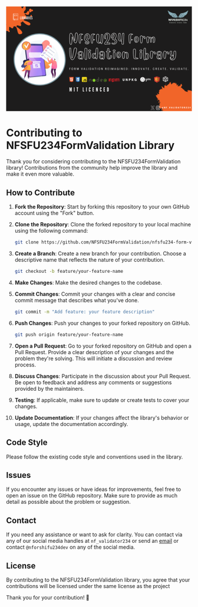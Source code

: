 ![Banner](images/IMG-d09df89sdfc0879sf08.png)

# Contributing to NFSFU234FormValidation Library

Thank you for considering contributing to the NFSFU234FormValidation library! Contributions from the community help improve the library and make it even more valuable.

## How to Contribute

1. **Fork the Repository**: Start by forking this repository to your own GitHub account using the "Fork" button.

2. **Clone the Repository**: Clone the forked repository to your local machine using the following command:

   ```sh
   git clone https://github.com/NFSFU234FormValidation/nfsfu234-form-validation.git
   ```

3. **Create a Branch**: Create a new branch for your contribution. Choose a descriptive name that reflects the nature of your contribution.

   ```sh
   git checkout -b feature/your-feature-name
   ```

4. **Make Changes**: Make the desired changes to the codebase.

5. **Commit Changes**: Commit your changes with a clear and concise commit message that describes what you've done.

   ```sh
   git commit -m "Add feature: your feature description"
   ```

6. **Push Changes**: Push your changes to your forked repository on GitHub.

   ```sh
   git push origin feature/your-feature-name
   ```

7. **Open a Pull Request**: Go to your forked repository on GitHub and open a Pull Request. Provide a clear description of your changes and the problem they're solving. This will initiate a discussion and review process.

8. **Discuss Changes**: Participate in the discussion about your Pull Request. Be open to feedback and address any comments or suggestions provided by the maintainers.

9. **Testing**: If applicable, make sure to update or create tests to cover your changes.

10. **Update Documentation**: If your changes affect the library's behavior or usage, update the documentation accordingly.

## Code Style

Please follow the existing code style and conventions used in the library.

## Issues

If you encounter any issues or have ideas for improvements, feel free to open an issue on the GitHub repository. Make sure to provide as much detail as possible about the problem or suggestion.

## Contact
If you need any assistance or want to ask for clarity. You can contact via any of our social media handles at `nf_validator234` or send an <a href="mailto:nf.validator234@gmail.com">email</a> or contact `@nforshifu234dev` on any of the social media.

## License

By contributing to the NFSFU234FormValidation library, you agree that your contributions will be licensed under the same license as the project 

Thank you for your contribution! 🙌

